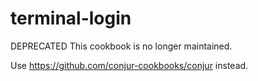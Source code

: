 # terminal-login

DEPRECATED This cookbook is no longer maintained.

Use https://github.com/conjur-cookbooks/conjur instead.
